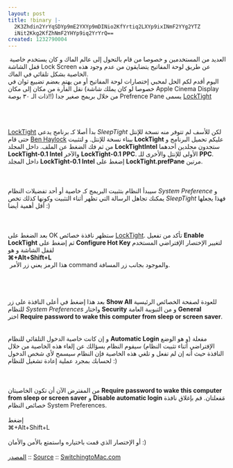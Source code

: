 ```yaml
---
layout: post
title: !binary |-
  2K3Zhdin2YrYqSDYp9mE2YXYp9mDINio2KfYrtiq2LXYp9ixINmF2YYg2YTZ
  iNit2Kkg2KfZhNmF2YHYp9iq2YrYrQ==
created: 1232790004
---
```

&nbsp;العديد من المستخدمين و خصوصا من قام بالتحول إلى&nbsp;عالم الماك و كان يستخدم خاصية قفل الشاشة Lock Screen عن طريق لوحة المفاتيح يتضايقون من عدم وجود هذه الخاصية بشكل تلقائي في الماك.<br />
اليوم أقدم لكم الحل لمحبي إختصارات لوحة المفاتيح أو من يهتم بعضم تضييع ثوان في نقل الفأرة من مكان إلى&nbsp;مكان&nbsp;(خصوصا لو كان يملك شاشة Apple Cinema Display ذات الـ ٣٠ بوصة!!) من خلال بريمج صغير جدا Prefrence&nbsp;Pane يسمى <a href="http://www.gkoya.com/2006/11/23/locktight-for-mac-os-x-intel/">LockTight</a><br />
<br />
<br />
<div align="center"><img alt="" src="http://www.switchingtomac.com/images/locktight/img0a.png" /></div>
<br />
<a href="http://www.gkoya.com/2006/11/23/locktight-for-mac-os-x-intel/"> LockTight</a> بدأ أصلا كـ برنامج يدعى <em>SleepTight</em> لكن للأسف لم تتوفر منه نسخة للإنتل حتى&nbsp;قام <a href="http://www.gkoya.com">Ben Haylock</a> ببناء نسخة للإنتل. و لتثبيت <strong>LockTight</strong> عليكم تحميل البرنامج و من ثم فك الضغط عن الملف. داخل المجلد <strong>LockTightIntel</strong> ستجدون مجلدين أحدهما <strong>LockTight-0.1&nbsp;Intel</strong> والآخر <strong>LockTight-0.1 PPC</strong>. الأولى للإنتل والأخرى&nbsp;للـ <strong>PPC</strong>. داخل المجلد <strong>LockTight-0.1 Intel</strong> إضغط على&nbsp;<strong>LockTight.prefPane</strong> مرتين.<br />
<br />
<br />
<div align="center"><img alt="" src="http://www.switchingtomac.com/images/locktight/img00.png" /></div>
<br />
سيبدأ النظام بتثبيت البريمج كـ خاصية أو أحد تفضيلات النظام <em>System Preference</em> و يمكنك تجاهل الرسالة التي تظهر أثناء التثبيت وكونها كذلك تخص <em>SleepTight</em> فهذا يجعلها أقل أهمية أيضا :)<br />
<br />
<br />
<div align="center"><img alt="" src="http://www.switchingtomac.com/images/locktight/img01a.png" /></div>
<br />
بعد الضغط على&nbsp;OK ستظهر نافذة خصائص <a href="http://www.gkoya.com/2006/11/23/locktight-for-mac-os-x-intel/">LockTight</a>. تأكد من تفعيل&nbsp;<strong>Enable LockTight</strong> ثم إضغط على&nbsp;<strong>Configure Hot Key</strong> لتغيير الإختصار الإفتراضي المستخدم لقفل الشاشة و هو
<div dir="ltr"><strong>⌘+Alt+Shift+L</strong></div>
&nbsp;هذا الرمز يعني زر الأمر command والموجود بجانب زر المسافة.<br />
<br />
<br />
<div align="center"><img alt="" src="http://www.switchingtomac.com/images/locktight/img02a.png" /></div>
<br />
<div align="center"><img alt="" src="http://www.switchingtomac.com/images/locktight/img03a.png" /></div>
<br />
بعد هذا إضغط في أعلى النافذة على&nbsp;زر <strong>Show All</strong> للعودة لصفحة الخصائص الرئيسية للنظام <em>System&nbsp;Preferences</em> واختار <strong>Security</strong> و من التبويبة العامة <strong>General</strong> اختر&nbsp;<strong>Require password to wake this computer from sleep or screen saver</strong>. <br />
<br />
<div align="center"><img alt="" src="http://www.switchingtomac.com/images/locktight/img04.png" /></div>
<br />
و إن كانت خاصية الدخول التلقائي للنظام&nbsp;<strong>Automatic Login</strong>&nbsp;مفعلة (و هو الوضع الإفتراضي أثناء تثبيت النظام) سيقوم النظام بسؤالك عن إلغاء هذه الخاصية من خلال النافذة حيث أنه إن لم تفعل و تلغي هذه الخاصية فإن النظام سيسمح لأي شخص الدخول لحسابك بمجرد عملية إعادة تشغيل للنظام :)<br />
<br />
<br />
<div align="center"><img alt="" src="http://www.switchingtomac.com/images/locktight/img05a.png" /></div>
<br />
من المفترض الآن أن تكون الخاصيتان&nbsp;<strong>Require password to wake this computer from sleep or screen saver</strong> و&nbsp;<strong>Disable automatic login</strong> مَفعلتان. قم بإغلاق نافذة خصائص النظام System Preferences.<br />
<br />
إضغط&nbsp;<br />
<div dir="ltr">⌘+Alt+Shift+L</div>
<br />
أو الإختصار الذي قمت باختياره واستمتع بالأمن والأمان :)<br />
<br />
<a href="http://www.switchingtomac.com/tutorials/how-to-lock-your-mac-with-a-keyboard-shortcut/">المصدر</a> ::&nbsp;<a href="http://www.switchingtomac.com/tutorials/how-to-lock-your-mac-with-a-keyboard-shortcut/">Source</a>&nbsp;::&nbsp;<a href="http://www.switchingtomac.com/tutorials/how-to-lock-your-mac-with-a-keyboard-shortcut/">SwitchingtoMac.com</a>
